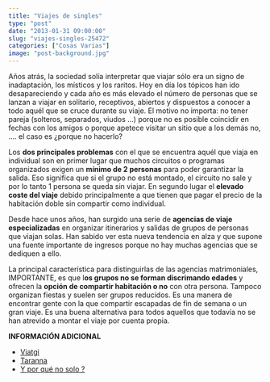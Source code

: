 ```yaml
---
title: "Viajes de singles"
type: "post"
date: "2013-01-31 09:00:00"
slug: "viajes-singles-25472"
categories: ["Cosas Varias"]
image: "post-background.jpg"
---
```


 Años atrás, la sociedad solía interpretar que viajar sólo era un signo de inadaptación, los místicos y los raritos. Hoy en día los tópicos han ido desapareciendo y cada año es más elevado el número de personas que se lanzan a viajar en solitario, receptivos, abiertos y dispuestos a conocer a todo aquél que se cruce durante su viaje. El motivo no importa: no tener pareja (solteros, separados, viudos ...) porque no es posible coincidir en fechas con los amigos o porque apetece visitar un sitio que a los demás no, .... el caso es ¿porque no hacerlo?

 Los **dos principales problemas** con el que se encuentra aquél que viaja en individual son en primer lugar que muchos circuitos o programas organizados exigen un **mínimo de 2 personas** para poder garantizar la salida. Eso significa que si el grupo no está montado, el circuito no sale y por lo tanto 1 persona se queda sin viajar. En segundo lugar el **elevado coste del viaje** debido principalmente a que tienen que pagar el precio de la habitación doble sin compartir como individual.

 Desde hace unos años, han surgido una serie de **agencias de viaje especializadas** en organizar itinerarios y salidas de grupos de personas que viajan solas. Han sabido ver esta nueva tendencia en alza y que supone una fuente importante de ingresos porque no hay muchas agencias que se dediquen a ello.

 La principal característica para distinguirlas de las agencias matrimoniales, IMPORTANTE, es que l**os grupos no se forman discrimando edades** y ofrecen la **opción de compartir habitación o no** con otra persona. Tampoco organizan fiestas y suelen ser grupos reducidos. Es una manera de encontrar gente con la que compartir escapadas de fin de semana o un gran viaje. Es una buena alternativa para todos aquellos que todavía no se han atrevido a montar el viaje por cuenta propia.

 **INFORMACIÓN ADICIONAL**

- [Viatgi](http://www.viatgi.com/singles/category/3/singles)
- [Taranna](http://www.taranna.com/category/singles-cat/)
- [Y por qué no solo ?](http://www.yporquenosolo.com/ape_viajes.html)